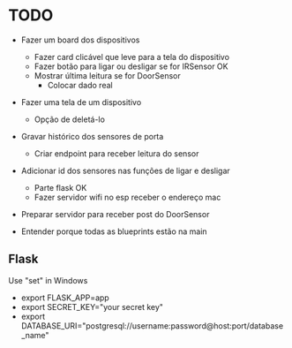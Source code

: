 # TODO

- Fazer um board dos dispositivos

  - Fazer card clicável que leve para a tela do dispositivo
  - Fazer botão para ligar ou desligar se for IRSensor OK
  - Mostrar última leitura se for DoorSensor
    - Colocar dado real

- Fazer uma tela de um dispositivo

  - Opção de deletá-lo

- Gravar histórico dos sensores de porta

  - Criar endpoint para receber leitura do sensor

- Adicionar id dos sensores nas funções de ligar e desligar

  - Parte flask OK
  - Fazer servidor wifi no esp receber o endereço mac

- Preparar servidor para receber post do DoorSensor

- Entender porque todas as blueprints estão na main

## Flask

Use "set" in Windows

- export FLASK_APP=app
- export SECRET_KEY="your secret key"
- export DATABASE_URI="postgresql://username:password@host:port/database_name"
